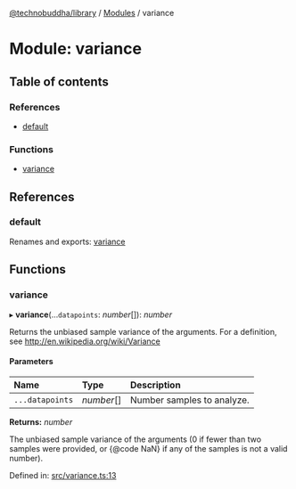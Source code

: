 [@technobuddha/library](../..) / [Modules](../Modules.md) / variance

# Module: variance

## Table of contents

### References

- [default](variance.md#default)

### Functions

- [variance](variance.md#variance)

## References

### default

Renames and exports: [variance](variance.md#variance)

## Functions

### variance

▸ **variance**(...`datapoints`: *number*[]): *number*

Returns the unbiased sample variance of the arguments. For a definition,
see http://en.wikipedia.org/wiki/Variance

#### Parameters

| Name | Type | Description |
| :------ | :------ | :------ |
| `...datapoints` | *number*[] | Number samples to analyze. |

**Returns:** *number*

The unbiased sample variance of the arguments (0 if fewer
than two samples were provided, or {@code NaN} if any of the samples is
not a valid number).

Defined in: [src/variance.ts:13](../src/variance.ts#L13)
